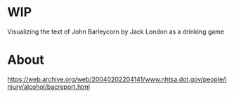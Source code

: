 # WIP

Visualizing the text of John Barleycorn by Jack London as a drinking game

# About

https://web.archive.org/web/20040202204141/www.nhtsa.dot.gov/people/injury/alcohol/bacreport.html
